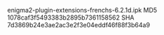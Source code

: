 enigma2-plugin-extensions-frenchs-6.2.1d.ipk
MD5 1078caf3f5493383b2895b7361158562
SHA 7d3869b24e3ae2ac3e2f3e04eddf46f88f3b64a9

